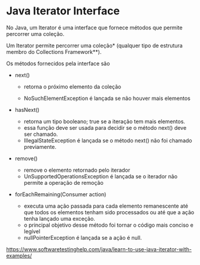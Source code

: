 # Java Iterator Interface



No Java, um Iterator é uma interface que fornece métodos que permite percorrer uma coleção.

Um Iterator permite percorrer uma coleção* (qualquer tipo de estrutura membro do Collections Framework**).

Os métodos fornecidos pela interface são

- next()

  - retorna o próximo elemento da coleção

  - NoSuchElementException é lançada se não houver mais elementos

- hasNext()

  - retorna um tipo booleano; true se a iteração tem mais elementos.
  - essa função deve ser usada para decidir se o método next() deve ser chamado.
  - IllegalStateException é lançada se o método next() não foi chamado previamente.

- remove()

  - remove o elemento retornado pelo iterador
  - UnSupportedOperationsException é lançada se o iterador não permite a operação de remoção

- forEachRemaining(Consumer<E> action)
  - executa uma ação passada para cada elemento remanescente até que todos os elementos tenham sido processados ou até que a ação tenha lançado uma exceção.
  - o principal objetivo desse método foi tornar o código mais conciso e legível
  - nullPointerException é lançada se a ação é null.



https://www.softwaretestinghelp.com/java/learn-to-use-java-iterator-with-examples/











